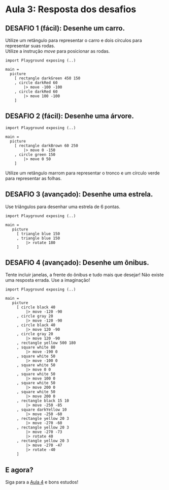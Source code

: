 # Aula 3: Resposta dos desafios

## DESAFIO 1 (fácil): Desenhe um carro.

Utilize um retângulo para representar o carro
e dois círculos para representar suas rodas.  
Utilize a instrução *move* para posicionar as
rodas.

```
import Playground exposing (..)

main =
  picture
    [ rectangle darkGreen 450 150
    , circle darkRed 60
        |> move -100 -100
    , circle darkRed 60
        |> move 100 -100
    ]
```

## DESAFIO 2 (fácil): Desenhe uma árvore.

```
import Playground exposing (..)

main =
  picture
    [ rectangle darkBrown 60 250
        |> move 0 -150
    , circle green 150
        |> move 0 50
    ]
```

Utilize um retângulo marrom para representar
o tronco e um círculo verde para representar
as folhas.

## DESAFIO 3 (avançado): Desenhe uma estrela.

Use triângulos para desenhar uma estrela
de 6 pontas.

```
import Playground exposing (..)

main =
   picture
     [ triangle blue 150
     , triangle blue 150
         |> rotate 180
     ]
```

## DESAFIO 4 (avançado): Desenhe um ônibus.

Tente incluir janelas, a frente do ônibus
e tudo mais que desejar! Não existe uma
resposta errada. Use a imaginação!

```
import Playground exposing (..)

main =
   picture
     [ circle black 40
         |> move -120 -90
     , circle gray 20
         |> move -120 -90
     , circle black 40
         |> move 120 -90
     , circle gray 20
         |> move 120 -90
     , rectangle yellow 500 180
     , square white 80
         |> move -190 0
     , square white 50
         |> move -100 0
     , square white 50
         |> move 0 0
     , square white 50
         |> move 100 0
     , square white 50
         |> move 200 0
     , square white 50
         |> move 200 0
     , rectangle black 15 10
         |> move -250 -85
     , square darkYellow 10
         |> move -250 -60
     , rectangle yellow 20 3
         |> move -270 -60
     , rectangle yellow 20 3
         |> move -270 -73
         |> rotate 40
     , rectangle yellow 20 3
         |> move -270 -47
         |> rotate -40
     ]
```

## E agora?

Siga para a [Aula 4](/aula_4.html) e bons estudos!
